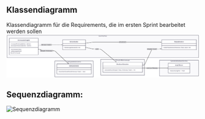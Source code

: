 ## Klassendiagramm
Klassendiagramm für die Requirements, die im ersten Sprint bearbeitet werden sollen
![Klassendiagramm](../referenziert/KlassenDiagramm.png)


## Sequenzdiagramm:
![Sequenzdiagramm](/../referenziert/SequenzDiagramm.png)

